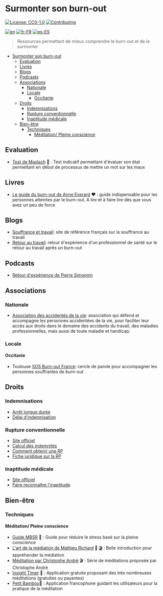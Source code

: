 # Surmonter son burn-out

[![License: CC0-1.0](https://licensebuttons.net/l/zero/1.0/80x15.png)](http://creativecommons.org/publicdomain/zero/1.0/)
[![Contributing](https://img.shields.io/badge/Contributing-purple.svg)](https://github-com.translate.goog/burnyDay/awesome-burnout-overcome/blob/main/CONTRIBUTING.md?_x_tr_sl=auto&_x_tr_tl=fr&_x_tr_hl=en-US&_x_tr_pto=wapp)

[![en](https://img.shields.io/badge/lang-en-red.svg)](https://github.com/burnyDay/awesome-burnout/blob/main/README.md)
[![fr-FR](https://img.shields.io/badge/lang-fr--fr-blue.svg)](https://github.com/burnyDay/awesome-burnout/blob/main/README.fr-FR.md)
[![es-ES](https://img.shields.io/badge/lang-es--es-yellow.svg)](https://github.com/burnyDay/awesome-burnout/blob/main/README.es-ES.md)

> Ressources permettant de mieux comprendre le burn-out et de le surmonter

<!--ts-->
* [Surmonter son burn-out](README.fr-FR.md#surmonter-son-burn-out)
   * [Evaluation](README.fr-FR.md#evaluation)
   * [Livres](README.fr-FR.md#livres)
   * [Blogs](README.fr-FR.md#blogs)
   * [Podcasts](README.fr-FR.md#podcasts)
   * [Associations](README.fr-FR.md#associations)
      * [Nationale](README.fr-FR.md#nationale)
      * [Locale](README.fr-FR.md#locale)
         * [Occitanie](README.fr-FR.md#occitanie)
   * [Droits](README.fr-FR.md#droits)
      * [Indemnisations](README.fr-FR.md#indemnisations)
      * [Rupture conventionnelle](README.fr-FR.md#rupture-conventionnelle)
      * [Inaptitude médicale](README.fr-FR.md#inaptitude-médicale)
   * [Bien-être](README.fr-FR.md#bien-être)
      * [Techniques](README.fr-FR.md#techniques)
         * [Méditation/ Pleine conscience](README.fr-FR.md#méditation-pleine-conscience)
<!--te-->

## Evaluation

* [Test de Maslach](https://www.mgfrance.org/images/utilitaires-medicaux/test-maslach_burn-out.htm) :test_tube: : Test indicatif permettant d'évaluer son état permettant en début de processus de mettre un mot sur les maux

## Livres

* [Le guide du burn-out de Anne Everard](https://www.livredepoche.com/livre/guide-du-burn-out-9782253188179) :heart: : guide indispensable pour les personnes atteintes par le burn-out. A lire et à faire lire dès que vous avez un peu de force

## Blogs

* [Souffrance et travail](https://www.souffrance-et-travail.com/): site de référence français sur la souffrance au travail
* [Retour au travail](https://travailetsante.net/articles/retour-au-travail-ou-retour-a-la-sante/): retour d'expérience d'un professionnel de santé sur le retour au travail après un burn-out

## Podcasts

* [Retour d'expérience de Pierre Simonnin](https://www.youtube.com/@PierreSimonnin)

## Associations

### Nationale

* [Association des accidentés de la vie](https://www.fnath.org/): association qui défend et accompagne les personnes accidentées de la vie, pour faciliter leur accès aux droits dans le domaine des accidents du travail, des maladies professionnelles, mais aussi de toute maladie et handicap.

### Locale

#### Occitanie

* Toulouse [SOS Burn-out France](https://www.facebook.com/sosburnoutfrance/): cercle de parole pour accompagner les personnes souffrantes de burn-out

## Droits

### Indemnisations

* [Arrêt longue durée](https://www.basedocsdp.com/Fiches_transmissibles/ft072-indemnisation_arret_longue_duree.pdf)
* [Délai d'indemnisation](https://www.unedic.org/indemnisation/vos-questions-sur-indemnisation-assurance-chomage/partir-de-quand-suis-je-indemnisee)

### Rupture conventionnelle

* [Site officiel](https://www.service-public.fr/particuliers/vosdroits/F19030)
* [Calcul des indemnités](https://code.travail.gouv.fr/fiche-service-public/comment-calculer-lindemnite-specifique-de-rupture-conventionnelle?q=rupture%20conventionnelle%20indemnit%C3%A9)
* [Comment obtenir une RP](https://www.cfdt.fr/portail/vos-droits/questions/reponses/comment-obtenir-une-rupture-conventionnelle-individuelle-rec_69727)
* [Fiche juridique sur la RP](https://www.cfdt.fr/portail/vos-droits/fiches-juridiques/depart-de-l-entreprise/rupture-conventionnelle/la-rupture-conventionnelle-individuelle-rec_66631)

### Inaptitude médicale

* [Site officiel](https://www.service-public.fr/particuliers/vosdroits/F726)
* [Faire reconnaître l'inaptitude](https://travail-emploi.gouv.fr/sante-au-travail/suivi-de-la-sante-au-travail-10727/article/la-reconnaissance-de-l-inaptitude-medicale-au-travail-et-ses-consequences)

## Bien-être

### Techniques

#### Méditation/ Pleine conscience

* [Guide MBSR](https://livre.fnac.com/a14707127/Jon-Kabat-Zinn-Mon-cahier-de-meditation-anti-deprime) :open_book: : Guide pour réduire le stress basé sur la pleine conscience
* [L'art de la médiation de Mathieu Richard](https://www.matthieuricard.org/books/l-art-de-la-meditation) :open_book: [:clapper:](https://www.youtube.com/watch?v=ZLq4dEGRmzE) : Belle introduction pour appréhender la médiation
* [Méditation par Christophe André](https://www.youtube.com/watch?v=4ydIacTww90) :clapper: : Série de méditations proposée par Christophe André
* [Insight Timer](https://insighttimer.com/) :iphone: : Application gratuite proposant des très nombreuses méditations (gratuites ou payantes)
* [Petit Bambou](https://www.petitbambou.com/):iphone: : Application francophone guidant les utilisateurs pour la pratique de la méditation

